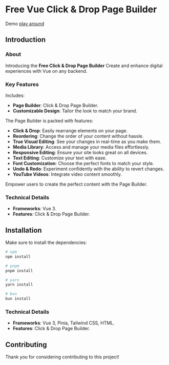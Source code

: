 # Free Vue Click & Drop Page Builder

Demo [play around](https://www.demo.myissue.dk)

## Introduction

### About

Introducing the **Free Click & Drop Page Builder**
Create and enhance digital experiences with Vue on any backend.

### Key Features

Includes:

- **Page Builder**: Click & Drop Page Builder.
- **Customizable Design**: Tailor the look to match your brand.

The Page Builder is packed with features:

- **Click & Drop**: Easily rearrange elements on your page.
- **Reordering**: Change the order of your content without hassle.
- **True Visual Editing**: See your changes in real-time as you make them.
- **Media Library**: Access and manage your media files effortlessly.
- **Responsive Editing**: Ensure your site looks great on all devices.
- **Text Editing**: Customize your text with ease.
- **Font Customization**: Choose the perfect fonts to match your style.
- **Undo & Redo**: Experiment confidently with the ability to revert changes.
- **YouTube Videos**: Integrate video content smoothly.

Empower users to create the perfect content with the Page Builder.

### Technical Details

- **Frameworks**: Vue 3.
- **Features**: Click & Drop Page Builder.

## Installation

Make sure to install the dependencies:

```bash
# npm
npm install

# pnpm
pnpm install

# yarn
yarn install

# bun
bun install
```

### Technical Details

- **Frameworks**: Vue 3, Pinia, Tailwind CSS, HTML.
- **Features**: Click & Drop Page Builder.

## Contributing

Thank you for considering contributing to this project!
